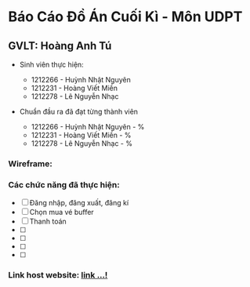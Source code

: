 # Báo Cáo Đồ Án Cuối Kì - Môn UDPT
## GVLT: Hoàng Anh Tú

* Sinh viên thực hiện:
	* 1212266 - Huỳnh Nhật Nguyên
	* 1212231 - Hoàng Viết Miền
	* 1212278 - Lê Nguyễn Nhạc
	

* Chuẩn đầu ra đã đạt từng thành viên
 
	* 1212266 - Huỳnh Nhật Nguyên - %
	* 1212231 - Hoàng Viết Miền - %
	* 1212278 - Lê Nguyễn Nhạc - %

### Wireframe:



### Các chức năng đã thực hiện:
- [ ] Đăng nhập, đăng xuất, đăng kí
- [ ] Chọn mua vé buffer
- [ ] Thanh toán
- [ ] 
- [ ] 
- [ ] 
- [ ]

### Link host website: [link ...!](http://google.com)
